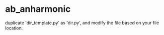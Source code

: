 # ab_anharmonic

duplicate 'dir_template.py' as 'dir.py', and modify the file based on your file location. 